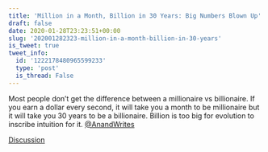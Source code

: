 ```yaml
---
title: 'Million in a Month, Billion in 30 Years: Big Numbers Blown Up'
draft: false
date: 2020-01-28T23:23:51+00:00
slug: '202001282323-million-in-a-month-billion-in-30-years'
is_tweet: true
tweet_info:
  id: '1222178480965599233'
  type: 'post'
  is_thread: False
---
```




Most people don’t get the difference between a millionaire vs billionaire. If you earn a dollar every second, it will take you a month to be millionaire but it will take you 30 years to be a billionaire. Billion is too big for evolution to inscribe intuition for it. [@AnandWrites](https://x.com/AnandWrites)

[Discussion](https://x.com/sytelus/status/1222178480965599233)
